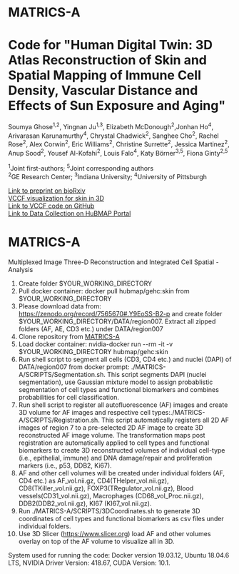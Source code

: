 # MATRICS-A
# Code for "Human Digital Twin: 3D Atlas Reconstruction of Skin and Spatial Mapping of Immune Cell Density, Vascular Distance and Effects of Sun Exposure and Aging"
Soumya Ghose<sup>1,2</sup>, Yingnan Ju<sup>1,3</sup>, Elizabeth McDonough<sup>2</sup>,Jonhan Ho<sup>4</sup>, Arivarasan Karunamurthy<sup>4</sup>, Chrystal Chadwick<sup>2</sup>, Sanghee Cho<sup>2</sup>, Rachel Rose<sup>2</sup>, Alex Corwin<sup>2</sup>, Eric Williams<sup>2</sup>, Christine Surrette<sup>2</sup>, Jessica Martinez<sup>2</sup>, Anup Sood<sup>2</sup>, Yousef Al-Kofahi<sup>2</sup>, Louis Falo<sup>4</sup>, Katy Börner<sup>3,5</sup>, Fiona Ginty<sup>2,5</sup>

<sup>1</sup>Joint first-authors; <sup>5</sup>Joint corresponding authors <br>
<sup>2</sup>GE Research Center; <sup>3</sup>Indiana University; <sup>4</sup>University of Pittsburgh

[Link to preprint on bioRxiv](https://www.biorxiv.org/content/10.1101/2022.03.30.486438v1)<br> 
[VCCF visualization for skin in 3D](https://github.com/hubmapconsortium/vccf-visualization-2022)<br>
[Link to VCCF code on GitHub](https://github.com/hubmapconsortium/vccf-visualization-2022)<br>
[Link to Data Collection on HuBMAP Portal](https://portal.hubmapconsortium.org/browse/collection/34b068d4a926f77fd98b3d968b6c172f)

# MATRICS-A
Multiplexed Image Three-D Reconstruction and Integrated Cell Spatial -Analysis
1. Create folder $YOUR_WORKING_DIRECTORY 
2. Pull docker container: docker pull hubmap/gehc:skin from $YOUR_WORKING_DIRECTORY
3. Please download data from: https://zenodo.org/record/7565670#.Y9EoSS-B2-p 
   and create folder $YOUR_WORKING_DIRECTORY/DATA/region007. Extract all zipped folders (AF, AE, CD3 etc.) under DATA/region007
4. Clone repository from [MATRICS-A](https://github.com/hubmapconsortium/MATRICS-A.git)   
5. Load docker container: nvidia-docker run --rm -it -v $YOUR_WORKING_DIRECTORY hubmap/gehc:skin
6. Run shell script to segment all cells (CD3, CD4 etc.) and nuclei (DAPI) of DATA/region007 from docker prompt: ./MATRICS-A/SCRIPTS/Segmentation.sh. This script segments DAPI (nuclei segmentation), use Gaussian mixture model to assign probablistic segmentation of cell types and functional biomarkers and combines probabilities for cell classification.   
7. Run shell script to register all autofluorescence (AF) images and create 3D volume for AF images and respective cell types:./MATRICS-A/SCRIPTS/Registration.sh. This script automatically registers all 2D AF images of region 7 to a pre-selected 2D AF image to create 3D reconstructed AF image volume. The transformation maps post registration are automatically applied to cell types and functional biomarkers to create 3D reconstructed volumes of individual cell-type (i.e., epithelial, immune) and DNA damage/repair and proliferation markers (i.e., p53, DDB2, Ki67). 
8. AF and other cell volumes will be created under individual folders (AF, CD4 etc.) as AF_vol.nii.gz, CD4(THelper_vol.nii.gz), CD8(TKiller_vol.nii.gz), FOXP3(TRegulator_vol.nii.gz), Blood vessels(CD31_vol.nii.gz), Macrophages (CD68_vol_Proc.nii.gz), DDB2(DDB2_vol.nii.gz), KI67 (KI67_vol.nii.gz).
9. Run ./MATRICS-A/SCRIPTS/3DCoordinates.sh to generate 3D coordinates of cell types and functional biomarkers as csv files under individual folders.
9. Use 3D Slicer (https://www.slicer.org) load AF and other volumes overlay on top of the AF volume to visualize all in 3D. 


System used for running the code:
Docker version 19.03.12, Ubuntu 18.04.6 LTS, NVIDIA Driver Version: 418.67, CUDA Version: 10.1.
